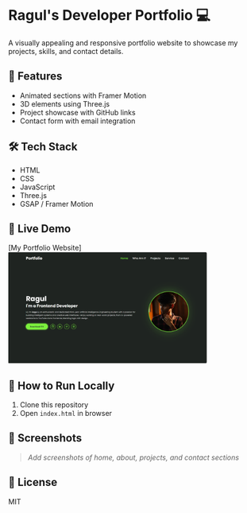 # Ragul's Developer Portfolio 💻

A visually appealing and responsive portfolio website to showcase my projects, skills, and contact details.

## 🌟 Features
- Animated sections with Framer Motion
- 3D elements using Three.js
- Project showcase with GitHub links
- Contact form with email integration

## 🛠️ Tech Stack
- HTML
- CSS
- JavaScript
- Three.js
- GSAP / Framer Motion

## 🔗 Live Demo
[My Portfolio Website]<img src="screenshots/portfolioimage.png
" width="400"/>


## 🧪 How to Run Locally
1. Clone this repository
2. Open `index.html` in browser

## 📸 Screenshots
> *Add screenshots of home, about, projects, and contact sections*

## 📄 License
MIT
